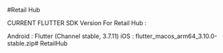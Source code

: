 #Retail Hub

CURRENT FLUTTER SDK Version For Retail Hub :

Android : Flutter (Channel stable, 3.7.11)
iOS : flutter_macos_arm64_3.10.0-stable.zip#   R e t a i l H u b  
 